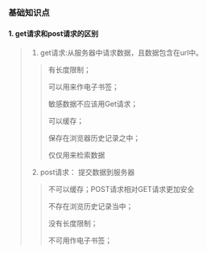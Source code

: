 ### 基础知识点

#### 1. get请求和post请求的区别
> 1. get请求:从服务器中请求数据，且数据包含在url中。
>>
>> 有长度限制；
>>
>> 可以用来作电子书签；
>>
>> 敏感数据不应该用Get请求；
>>
>> 可以缓存；
>>
>> 保存在浏览器历史记录之中；
>>
>> 仅仅用来检索数据
>
> 2. post请求： 提交数据到服务器
>>
>> 不可以缓存；POST请求相对GET请求更加安全
>>
>> 不存在浏览历史记录当中；
>>
>> 没有长度限制；
>>
>> 不可用作电子书签；
